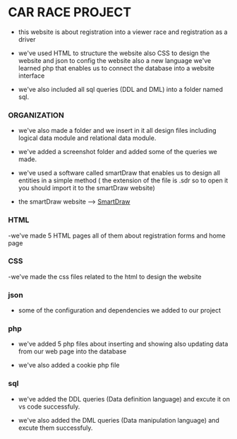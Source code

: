 # CAR RACE PROJECT

- this website is about registration into a viewer race and registration as a driver

- we've used HTML to structure the website also CSS to design the website and json to config the website
also a new language we've learned php that enables us to connect the database into a website interface

- we've also included all sql queries (DDL and DML) into a folder named sql.

### ORGANIZATION

- we've also made a folder and we insert in it all design files including logical data module and relational data module.

- we've added a screenshot folder and added some of the queries we made.

- we've used a software called smartDraw that enables us to design all entities in a simple method ( the extension of the file is .sdr so to open it you should import it to the smartDraw website)

- the smartDraw website --> [SmartDraw](https://cloud.smartdraw.com/)

### HTML

-we've made 5 HTML pages all of them about registration forms and home page

### CSS

-we've made the css files related to the html to design the website

### json

- some of the configuration and dependencies we added to our project

### php

- we've added 5 php files about inserting and showing also updating data from our web page into the database

- we've also added a cookie php file

### sql

- we've added the DDL queries (Data definition language) and excute it on vs code successfuly.

- we've also added the DML queries (Data manipulation language) and excute them successfuly.





